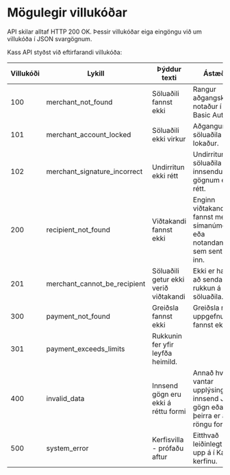 # Mögulegir villukóðar

<aside class="notice">
API skilar alltaf HTTP 200 OK. Þessir villukóðar eiga eingöngu við um villukóða í JSON svargögnum.
</aside>

Kass API styðst við eftirfarandi villukóða:

Villukóði | Lykill | Þýddur texti | Ástæða
--------- | ------ | ------------ | ------
100 | merchant_not_found | Söluaðili fannst ekki | Rangur aðgangskóði notaður í Basic Auth.
101 | merchant_account_locked | Söluaðili ekki virkur | Aðgangur söluaðila er lokaður.
102 | merchant_signature_incorrect | Undirritun ekki rétt | Undirritun söluaðila á innsendum gögnum ekki rétt.
200 | recipient_not_found | Viðtakandi fannst ekki | Enginn viðtakandi fannst með símanúmerið eða notandanafnið sem sent var inn.
201 | merchant_cannot_be_recipient | Söluaðili getur ekki verið viðtakandi | Ekki er hægt að senda rukkun á söluaðila.
300 | payment_not_found | Greiðsla fannst ekki | Greiðsla með uppgefnu ID fannst ekki.
301 | payment_exceeds_limits | Rukkunin fer yfir leyfða heimild.
400 | invalid_data | Innsend gögn eru ekki á réttu formi | Annað hvort vantar upplýsingar í innsend JSON gögn eða hluti þeirra er á röngu formi.
500 | system_error | Kerfisvilla - prófaðu aftur | Eitthvað leiðinlegt kom upp á í Kass kerfinu.

